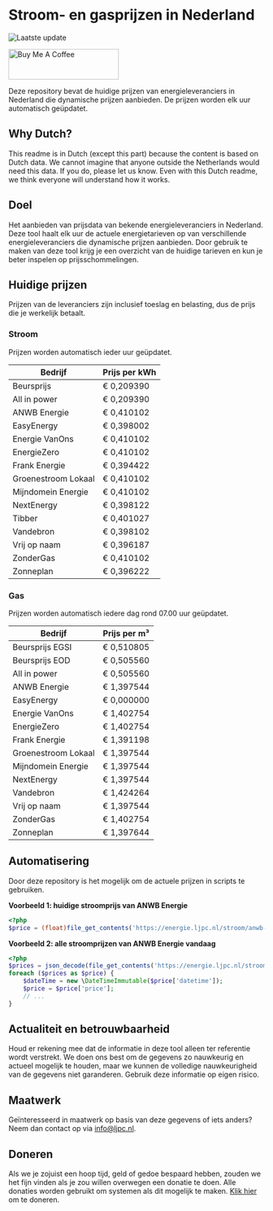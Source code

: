 # Stroom- en gasprijzen in Nederland

![Laatste update](https://img.shields.io/badge/laatste%20update-2025--02--14%2009%3A00%20CET-brightgreen)

<a href="https://www.buymeacoffee.com/Lars-" target="_blank"><img src="https://cdn.buymeacoffee.com/buttons/v2/default-orange.png" alt="Buy Me A Coffee" height="60" style="height: 60px !important;width: 217px !important;" ></a>

Deze repository bevat de huidige prijzen van energieleveranciers in Nederland die dynamische prijzen aanbieden. De prijzen worden elk uur automatisch geüpdatet.

## Why Dutch?

This readme is in Dutch (except this part) because the content is based on Dutch data. We cannot imagine that anyone outside the Netherlands would need this data. If you do, please let us know. Even with this Dutch readme, we think
everyone will understand how it works.

## Doel

Het aanbieden van prijsdata van bekende energieleveranciers in Nederland. Deze tool haalt elk uur de actuele energietarieven op van verschillende energieleveranciers die dynamische prijzen aanbieden. Door gebruik te maken van deze tool
krijg je een overzicht van de huidige tarieven en kun je beter inspelen op prijsschommelingen.

## Huidige prijzen

Prijzen van de leveranciers zijn inclusief toeslag en belasting, dus de prijs die je werkelijk betaalt.

### Stroom

Prijzen worden automatisch ieder uur geüpdatet.

 Bedrijf | Prijs per kWh 
---------|---------------
Beursprijs | € 0,209390
All in power | € 0,209390
ANWB Energie | € 0,410102
EasyEnergy | € 0,398002
Energie VanOns | € 0,410102
EnergieZero | € 0,410102
Frank Energie | € 0,394422
Groenestroom Lokaal | € 0,410102
Mijndomein Energie | € 0,410102
NextEnergy | € 0,398122
Tibber | € 0,401027
Vandebron | € 0,398102
Vrij op naam | € 0,396187
ZonderGas | € 0,410102
Zonneplan | € 0,396222


### Gas

Prijzen worden automatisch iedere dag rond 07.00 uur geüpdatet.

 Bedrijf | Prijs per m³ 
---------|--------------
Beursprijs EGSI | € 0,510805
Beursprijs EOD | € 0,505560
All in power | € 0,505560
ANWB Energie | € 1,397544
EasyEnergy | € 0,000000
Energie VanOns | € 1,402754
EnergieZero | € 1,402754
Frank Energie | € 1,391198
Groenestroom Lokaal | € 1,397544
Mijndomein Energie | € 1,397544
NextEnergy | € 1,397544
Vandebron | € 1,424264
Vrij op naam | € 1,397544
ZonderGas | € 1,402754
Zonneplan | € 1,397644


## Automatisering

Door deze repository is het mogelijk om de actuele prijzen in scripts te gebruiken.

**Voorbeeld 1: huidige stroomprijs van ANWB Energie**

```php
<?php
$price = (float)file_get_contents('https://energie.ljpc.nl/stroom/anwb-energie-nu.txt');

```

**Voorbeeld 2: alle stroomprijzen van ANWB Energie vandaag**

```php
<?php
$prices = json_decode(file_get_contents('https://energie.ljpc.nl/stroom/all-in-power-vandaag.json'),true);
foreach ($prices as $price) {
    $dateTime = new \DateTimeImmutable($price['datetime']);
    $price = $price['price'];
    // ...
}
```

## Actualiteit en betrouwbaarheid

Houd er rekening mee dat de informatie in deze tool alleen ter referentie wordt verstrekt. We doen ons best om de gegevens zo nauwkeurig en actueel mogelijk te houden, maar we kunnen de volledige nauwkeurigheid van de gegevens niet
garanderen. Gebruik deze informatie op eigen risico.

## Maatwerk

Geïnteresseerd in maatwerk op basis van deze gegevens of iets anders? Neem dan contact op
via [info@ljpc.nl](mailto:info@ljpc.nl?subject=Energie%20prijzen).

## Doneren

Als we je zojuist een hoop tijd, geld of gedoe bespaard hebben, zouden we het fijn vinden als je zou willen overwegen een
donatie te doen. Alle donaties worden gebruikt om systemen als dit mogelijk te
maken. [Klik hier](https://www.buymeacoffee.com/Lars-) om te doneren.
